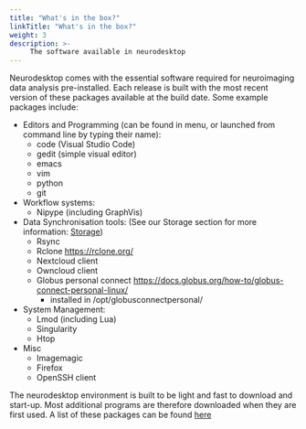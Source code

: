 ```yaml
---
title: "What's in the box?"
linkTitle: "What's in the box?"
weight: 3
description: >-
     The software available in neurodesktop
---
```


Neurodesktop comes with the essential software required for neuroimaging data analysis pre-installed. Each release is built with the most recent version of these packages available at the build date. Some example packages include:
* Editors and Programming (can be found in menu, or launched from command line by typing their name):
     * code (Visual Studio Code)
     * gedit (simple visual editor)
     * emacs
     * vim
     * python
     * git
* Workflow systems:
     * Nipype (including GraphVis)
* Data Synchronisation tools: (See our Storage section for more information: [Storage](/docs/neurodesktop/storage))
     * Rsync
     * Rclone https://rclone.org/
     * Nextcloud client
     * Owncloud client
     * Globus personal connect https://docs.globus.org/how-to/globus-connect-personal-linux/
          * installed in /opt/globusconnectpersonal/
* System Management:
     * Lmod (including Lua)
     * Singularity
     * Htop
* Misc
     * Imagemagic
     * Firefox
     * OpenSSH client

The neurodesktop environment is built to be light and fast to download and start-up. Most additional programs are therefore downloaded when they are first used. A list of these packages can be found [here](https://www.neurodesk.org/applications/)
